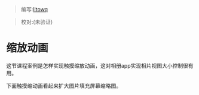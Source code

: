 > 编写:[lltowq](https://github.com/lltowq)

> 校对:(未验证)
> 
# 缩放动画
这节课程案例是怎样实现触摸缩放动画，这对相册app实现相片视图大小控制很有用。

下面触摸缩动画看起来扩大图片填充屏幕缩略图。